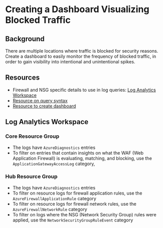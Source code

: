 # Creating a Dashboard Visualizing Blocked Traffic

## Background

There are multiple locations where traffic is blocked for security reasons. Create a dashboard to easily monitor the frequency of blocked traffic, in order to gain visibility into intentional and unintentional spikes.

## Resources
  
- Firewall and NSG specific details to use in log queries: [Log Analytics Workspace](#log-analytics-workspace)
- [Resource on query syntax](https://docs.microsoft.com/en-us/azure/azure-monitor/logs/get-started-queries)
- [Resource to create dashboard](https://docs.microsoft.com/en-us/azure/azure-monitor/visualize/tutorial-logs-dashboards)

## Log Analytics Workspace

### Core Resource Group

- The logs have `AzureDiagnostics` entries
- To filter on entries that contain insights on what the WAF (Web Application Firewall) is evaluating, matching, and blocking, use the `ApplicationGatewayAccessLog` category,

### Hub Resource Group

- The logs have `AzureDiagnostics` entries
- To filter on resource logs for firewall application rules, use the `AzureFirewallApplicationRule` category
- To filter on resource logs for firewall network rules, use the `AzureFirewallNetworkRule` category
- To filter on logs where the NSG (Network Security Group) rules were applied, use the `NetworkSecurityGroupRuleEvent` category
